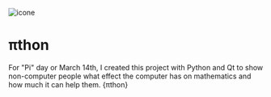 ![icone](https://github.com/M2007Taha/digital_transformation_in_mathematics/assets/109727381/237fe466-afde-46fd-88da-90c0a8060d58)

# πthon
For "Pi" day or March 14th, I created this project with Python and Qt to show non-computer people what effect the computer has on mathematics and how much it can help them. {πthon}
